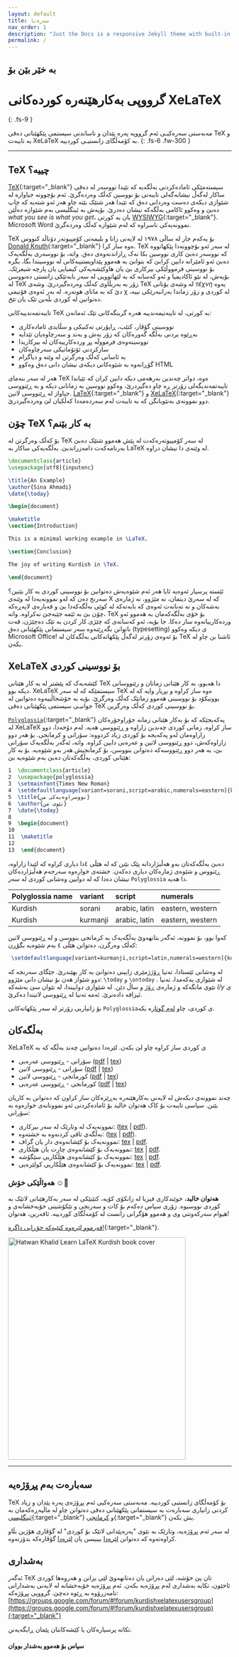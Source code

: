 ```yaml
---
layout: default
title: سەرەتا
nav_order: 1
description: "Just the Docs is a responsive Jekyll theme with built-in search that is easily customizable and hosted on GitHub Pages."
permalink: /
---
```


## بە خێر بێن بۆ
# گرووپی بەکارهێنەرە کوردەکانی XeLaTeX
{: .fs-9 }

مەبەستی سەرەکیـی ئەم گرووپە پەرە پێدان و ناساندنی سیستمی پێکهێنانی دەقی TeX و بە تایبەت XeLaTeX بە کۆمەڵگای زانستیـی کوردییە.
{: .fs-6 .fw-300 }

<!-- [دەست پێ کردن](#getting-started){: .btn .btn-primary .fs-5 .mb-4 .mb-md-0 .mr-2 } [View it on GitHub](https://github.com/pmarsceill/just-the-docs){: .btn .fs-5 .mb-4 .mb-md-0 } -->

---

## TeX چییە؟

[TeX](https://en.wikipedia.org/wiki/TeX){:target="_blank"} سیستەمێکی ئامادەکردنی بەڵگەیە کە تێیدا نووسەر لە دەقی ساکار لەگەڵ نیشانەگەلی تایبەتی بۆ نووسین کەڵک وەردەگرێ. ئەم بۆچوونە جیاوازە لە شێوازی دیکەی دەست وەردانی دەق کە تێیدا هەر شتێک بێتە چاو هەر ئەو شتەیە کە چاپ دەبێ و وەکوو ئاکامی بەڵگەکە نیشان دەدرێ. بۆیەش بە ئینگلیسی بەم شێوازە دەڵێن *what you see is what you get*، یان بە کورتی [WYSIWYG](https://en.wikipedia.org/wiki/WYSIWYG){:target="_blank"}. Microsoft Word نموونەیەکی ناسراوە کە لەم شێوازە کەڵک وەردەگرێ.

TeX بۆ یەکەم جار لە ساڵی ١٩٧٨ لە لایەنی زانا و بلیمەتی کۆمپیوتەر دۆناڵد کنووس [Donald Knuth](https://en.wikipedia.org/wiki/Donald_Knuth){:target="_blank"} ەوە ساز کرا. TeX لە سەر ئەو بۆچوونەدا پێکهاتووە کە نووسەر دەبێ کاری نووسین بکا نەک ڕازاندنەوەی دەق. واتە، بۆ نووسەری بەڵگەیەک دەبێ ئەو ئامێرانە دابین کرابێ کە بتوانێ بە هەموو پێداویستییەکانی لە نووسیندا بگا، بگرە بۆ نووسینی فرمووڵێکی بیرکاری بێ یان هاوکێشەیەکی کیمیایی یان پارچە شیعرێک. بۆیەش، لە نێو ئاکادیمیا و ئەو کەسانه کە بە لێهاتوویی لە سەر بابەتێکی زانستی دەنووسن لە TeX زۆر بە بەربڵاوی کەڵک وەردەگیردرێ. وشەی TeX لە وشەی یۆنانی *τέχνη* یەوە دێ کە بە مانای هونەرە. لە بەر ئەوەی فۆنیمی χ لە کوردی و زۆر زماندا بەرانبەرێکی نییە، دەتوانین لە کوردی بڵەین *تێک* یان *تێخ*.

تایبەتمەندییەکانی TeX بە کورتی، لە تایبەتیمەندییە هەرە گرینگەکانی تێک ئەمانەن:

<ul>
  <li><span> نووسینی گۆڤار، کتێب، ڕاپۆرتی تەکنیکی و سڵایدی ئامادەکاری</span></li>
  <li><span> بەڕێوە بردنی بەڵگە گەورەکان کە زۆر بەش و بەند و سەرچاوەیان تێدایە</span></li>
  <li><span>  نووسینەوەی فرمووڵە پڕ وردەکارییەکان لە بیرکاریدا</span></li>
  <li><span> سازکردنی ئۆتۆماتیکی سەرچاوەکان</span></li>
  <li><span> بە ئاسانی کەڵک وەرگرتن لە وێنە و دیاگرام</span></li>
  <li><span>  گۆڕانەوە بە شێوەکانی دیکەی نیشان دانی دەق وەکوو HTML</span></li>
</ul>

هەر لە سەر بنەمای TeX ەوە، دواتر چەندین بەرهەمی دیکە دابین کران کە تێیاندا تایبەتمەندیگەلی زۆرتر ڕە چاو دەگیردرێ، وەکوو نووسین بە زمانانی دیکە و بە ڕێنووسی جیاواز لە ڕێنووسی لاتین.  [LaTeX](https://en.wikipedia.org/wiki/LaTeX){:target="_blank"} و [XeLaTeX](https://en.wikipedia.org/wiki/XeTeX){:target="_blank"} دوو نموونەی بەنێوبانگن کە بە تایبەت لەم سەردەمەدا کەڵکیان لێ وەردەگیردرێ.


## چۆن TeX بە کار بێنم؟

بۆ کەڵک وەرگرتن لە TeX لە سەر کۆمپیوتەرەکەت لە پێش هەموو شتێک دەبێ بەرنامەکەت دامەزراندبێ. بەڵگەیەکی ساکار بە LaTeX لە وێنەی دا نیشان دراوە.

```tex
\documentclass{article}
\usepackage[utf8]{inputenc}

\title{An Example}
\author{Sina Ahmadi}
\date{\today}

\begin{document}

\maketitle
\section{Introduction}

This is a minimal working example in \LaTeX.

\section{Conclusion}

The joy of writing Kurdish in \TeX.

\end{document}
```


ئێستە پرسیار ئەوەیە ئایا هەر ئەم شێوەیەش دەتوانین بۆ نووسینی کوردی بە کار بێنین؟ سەرنج دەن کە لەو نموونەیەدا لە وێنەی X کە لە سەرێ دیتمان، نە مێژوو، نە ژمارەی بەشەکان و نە تەنانەت ئەوەی کە بابەتەکە لە کوێی بەڵگەکەدا بێ و قەبارەی لاپەڕەکە چۆن بێ بە ئێمە جێبەجێ نەکراوە. واتە، TeX بۆ خۆی بەڵگەکەمان بە هەموو ئەو وردەکارییانەوە ساز دەکا. جا بۆیە، ئەو کەسانەی کە چێژی کار کردن بە تێک دەچێژن، قەت ناتوانن بگەڕێنەوە سەر سیستمانی پێکهێنانی دەق (typesetting)  ی دیکە وەکوو Microsoft Office! بۆ ئەوەی زۆرتر لەگەڵ پێکهاتەکانی بەڵگەکان لە TeX ئاشنا بن چاو لە بکەن.



## XeLaTeX بۆ نووسینی کوردی

 کێشەیەک کە پێشتر لە بە کار هێنانی  TeX دا هەبوو، بە کار هێنانی زمانان و رێنووسانی دیکە بوو. XeLaTeX سیستمێکە کە لە سەر TeX ەوە ساز کراوە و بڕیار وایە کە لە یوونیکۆد بۆ نووسینی هەموو زمانێک کەڵک وەرگرێ. بۆیە بە خۆشحاڵییەوە دەتوانین لە جوانیـی سیستمی پێکهێنانی دەقی TeX بۆ نووسینی کوردی کەڵک وەرگرین.

[`Polyglossia`](https://github.com/reutenauer/polyglossia){:target="_blank"}  پەکەیجێکە کە بۆ بەکار هێنانی زمانە جۆراوجۆرەکان لە XeLaTeX ساز کراوە.   زمانی کوردی چەندین زاراوە و ڕێنووسی هەیە. لەم دۆخەدا، دوو زاراوەمان لەو پەکەیجە بۆ کوردی زیاد کردووە: سۆرانی و کرمانجی. بۆ هەر دوو زاراوەکەش، دوو ڕێنووسی لاتین و عەرەبی دابین کراوە. واتە، ئەگەر بەڵگەیەک سۆرانی بێ، بە هەر دوو ڕێنووسەکە دەتوانن بنووسن، بۆ کرمانجیش هەر بەو شێوەیە. بۆ بە کار هێنانی کوردی، بەڵگەکەتان دەبێ بەم شێوەیە بێ:

```tex
1  \documentclass{article}
2  \usepackage{polyglossia}
3  \setmainfont{Times New Roman}
4  \setdefaultlanguage[variant=sorani,script=arabic,numerals=eastern]{kurdish}
5  \title{نووسراوەیەکی من}
6  \author{نێوی من}
7  \date{\today}
8
9  \begin{document}
10
11  \maketitle
12
13  \end{document}
```


دەبێ بەڵگەکەتان بەو هەڵبژاردانە پێک بێنن کە لە هێڵی ٤دا دیاری کراوە کە لێیدا زاراوە، ڕێنووس و شێوەی ژمارەکان دیاری دەکەن. خشتەی  خوارەوە سەرجەم هەڵبژاردەکان نیشان دەدا کە لە دوایین وەشانی کوردی لە سەر
`Polyglossia` دا هەیە.

| Polyglossia name        | variant          | script | numerals |
|:-------------|:------------------|:------| :------- |
| Kurdish          | sorani | arabic, latin  | eastern, western |
| Kurdish | kurmanji  | arabic, latin  | eastern, western |



کەوا بوو، بۆ نموونە، ئەگەر بتانهەوێ بەڵگەیەک بە کرمانجی بنووسن و لە ڕێنووسی لاتین کەڵک وەرگرن، دەتوانن هێڵی ٤ بەم شێوەیە بگۆڕن:

```tex
 \setdefaultlanguage[variant=kurmanji,script=latin,numerals=western]{kurdish}
```

لە وەشانی ئێستادا، تەنیا ڕۆژژمێری زایینی دەتوانێ بە کار بهێندرێ. جێگای سەرنجە کە دوو شێواز هەن بۆ نیشان دانی مێژوو: `\today` و `\ontoday` . لە شێوازی یەکەمدا، تەنیا نێوی مانگەکە و ژمارەی ڕۆژ و ساڵ دێن. لە شێوازی دواییندا، لە نێوان سێ بەشەکە *î/y* ی ئیزافە دادەنرێ. ئەمە تەنیا لە ڕێنووسی لاتیندا دەکرێ.

بۆ زانیاریی زۆرتر لە سەر پێکهاتەکانی `Polyglossia`ی کوردی، چاو [لەم گوتار](https://kurdishxelatex.github.io/assets/Kurdish_XeLaTeX_English.pdf)ە بکە.

## بەڵگەکان

XeLaTeX ی کوردی ساز کراوە چاو لێ بکەن.
 لێرەدا دەتوانین چەند بەڵگە کە بە

 <ul>
   <li>
     <span>
     سۆرانی - ڕێنووسی عەرەبی
     (<a href="https://github.com/KurdishXeLaTeX/Support/blob/master/docs/Kurdish_XeLaTeX_Sorani_Arabic.pdf" rel="noopener noreferrer" target="_blank">pdf</a> | <a href="https://github.com/KurdishXeLaTeX/Support/blob/master/docs/Kurdish_XeLaTeX_Sorani_Arabic.tex" rel="noopener noreferrer" target="_blank">tex</a>)
     </span>
   </li>
   <li>
     <span>
     سۆرانی - ڕێنووسی لاتین
     (<a href="https://github.com/KurdishXeLaTeX/Support/blob/master/docs/Kurdish_XeLaTeX_Sorani_Latin.pdf" rel="noopener noreferrer" target="_blank">pdf</a> | <a href="https://github.com/KurdishXeLaTeX/Support/blob/master/docs/Kurdish_XeLaTeX_Sorani_Latin.tex" rel="noopener noreferrer" target="_blank">tex</a>)
     </span>
   </li>
   <li>
     <span>
     کورمانجی - ڕێنووسی لاتین
     (<a href="https://github.com/KurdishXeLaTeX/Support/blob/master/docs/Kurdish_XeLaTeX_Kurmanji_Latin.pdf" rel="noopener noreferrer" target="_blank">pdf</a> | <a href="https://github.com/KurdishXeLaTeX/Support/blob/master/docs/Kurdish_XeLaTeX_Kurmanji_Latin.tex" rel="noopener noreferrer" target="_blank">tex</a>)
     </span>
   </li>
   <li>
     <span>
     کورمانجی - ڕێنووسی عەرەبی
 	(<a href="https://github.com/KurdishXeLaTeX/Support/blob/master/docs/Kurdish_XeLaTeX_Kurmanji_Arabic.pdf" rel="noopener noreferrer" target="_blank">pdf</a> | <a href="https://github.com/KurdishXeLaTeX/Support/blob/master/docs/Kurdish_XeLaTeX_Kurmanji_Arabic.tex" rel="noopener noreferrer" target="_blank">tex</a>)
     </span>
   </li>
 </ul>


چەند نموونەی دیکەش لە لایەنی بەکارهێنەرە بەڕێزەکان ساز کراون کە دەتوانن بە کاریان بێنن. سپاسی تایبەت بۆ کاک هەتوان خالید بۆ ئامادەکردنی ئەو نموونانەی خوارەوە بە سۆرانی: 

<ul>
    <li>
      <span>
      نموونەیەک لە وتارێک لە سەر بیرکاری: (<a href="https://github.com/KurdishXeLaTeX/Support/blob/master/docs/sin_math_Sorani_Arab.tex" rel="noopener noreferrer" target="_blank">tex</a> | <a href="https://github.com/KurdishXeLaTeX/Support/blob/master/docs/sin_math_Sorani_Arab.pdf" rel="noopener noreferrer" target="_blank">pdf</a>). 
      </span>
    </li>
    <li>
      <span>
      بەڵگەی تاقی کردنەوە بە خشتەوە: (<a href="https://github.com/KurdishXeLaTeX/Support/blob/master/docs/exam_Sorani_Arabic.tex" rel="noopener noreferrer" target="_blank">tex</a> | <a href="https://github.com/KurdishXeLaTeX/Support/blob/master/docs/exam_Sorani_Arabic.pdf" rel="noopener noreferrer" target="_blank">pdf</a>).
      </span>
    </li>
    <li>
      <span>
      نموونەیەک بۆ کێشانەوەی دار یان گراف:  <a href="https://github.com/KurdishXeLaTeX/Support/blob/master/docs/tree_Sorani_Arabic.tex" rel="noopener noreferrer" target="_blank">tex</a> | <a href="https://github.com/KurdishXeLaTeX/Support/blob/master/docs/tree_Sorani_Arabic.pdf" rel="noopener noreferrer" target="_blank">pdf</a>. 
      </span>
    </li>
    <li>
      <span>
      نموونەیەک بۆ کێشانەوەی چارت یان هێڵکاری: <a href="https://github.com/KurdishXeLaTeX/Support/blob/master/docs/plots_Sorani_Arabic.tex" rel="noopener noreferrer" target="_blank">tex</a> | <a href="https://github.com/KurdishXeLaTeX/Support/blob/master/docs/plots_Sorani_Arabic.pdf" rel="noopener noreferrer" target="_blank">pdf</a>. 
      </span>
    </li>
    <li>
      <span>
      نموونەیەک بۆ کێشانەوەی هێڵکاریی سێگۆشە:  <a href="https://github.com/KurdishXeLaTeX/Support/blob/master/docs/triangle_Sorani_Arabic.tex" rel="noopener noreferrer" target="_blank">tex</a> | <a href="https://github.com/KurdishXeLaTeX/Support/blob/master/docs/triangle_Sorani_Arabic.pdf" rel="noopener noreferrer" target="_blank">pdf</a>. 
      </span>
    </li>
    <li>
      <span>
      نموونەیەک بۆ کێشانەوەی هێڵکاریی کولێرەیی:  <a href="https://github.com/KurdishXeLaTeX/Support/blob/master/docs/piecharts_Sorani_Arabic.tex" rel="noopener noreferrer" target="_blank">tex</a> | <a href="https://github.com/KurdishXeLaTeX/Support/blob/master/docs/piecharts_Sorani_Arabic.pdf" rel="noopener noreferrer" target="_blank">pdf</a>. 
      </span>
    </li>
</ul>


### هەواڵێکی خۆش ☺️🎉
**هەتوان خالید**، خوێندکاری فیزیا لە زانکۆی کۆیە، کتێبێکی لە سەر بەکارهێنانی لاتێک بە کوردی نووسیوە. زۆری سپاس دەکەم بۆ کات و سەرنجی و تێکۆشینی خۆبەخشانەی و هیوام سەرکەوتنی وی و هەموو هۆگرانی زانست لە کۆمەڵگای کوردییە. ئافەرین، هەتوان!

[فەرموو لێرەوە کتێبەکە خۆڕایی داگرە!](https://raw.githubusercontent.com/KurdishXeLaTeX/kurdishxelatex.github.io/master/assets/Learn_Latex_Kurdish-Hatwan_Khalid-V01-2022.pdf){:target="_blank"}.

<a href="https://raw.githubusercontent.com/KurdishXeLaTeX/kurdishxelatex.github.io/master/assets/Learn_Latex_Kurdish-Hatwan_Khalid-V01-2022.pdf" target="_blank">
  <img src="https://raw.githubusercontent.com/KurdishXeLaTeX/kurdishxelatex.github.io/master/assets/Learn_Latex_Kurdish-Hatwan_Khalid-V01-2022_cover.png" 
       width="400" 
       height="500"
       alt= "Hatwan Khalid Learn LaTeX Kurdish book cover"/>
</a>

---

## سەبارەت بەم پڕۆژەیە

TeX بۆ کۆمەڵگای زانستیی کوردییە.  مەبەستی سەرەکیی ئەم پڕۆژەی پەرە پێدان و زیاد کردنی زانیاری سەبارەت بە سیستمانی پێکهێنانی دەقی
دەتوانن چاو لە ماڵپەڕەکەمان بە [ئینگلیسی](https://kurdishxelatex.github.io){:target="_blank"} و  [کرمانجی](https://kurdishxelatex.github.io/Kurmanji){:target="_blank"} یش بکەن.

لە سەر ئەم پڕۆژەیە، وتارێک بە نێوی "پەرەپێدانی لاتێک بۆ کوردی" لە گۆڤاری هۆژین بڵاو کراوەتەوە کە دەتوانن [لێرەدا](https://hojan.org/j09/b14/) بیبیسن یان [لێرەدا](https://hojan.org/hojin/mag-no-9-10/) گۆڤارەکە بدۆزنەوە.

## بەشداری

ئەگەر TeX تان پێ خۆشە، لێی دەزانن یان دەتانهەوێ لێی بزانن و هەروەها کوردی ئاخێون، تکایە بەشداری لەم پڕۆژەیە بکەن. ئەم پڕۆژەیە خۆبەخشانە لە لایەنی بەشدارانی تامەزرۆوە بە ڕێوە دەچێ. گرووپی پڕۆژەکە: [https://groups.google.com/forum/#!forum/kurdishxelatexusersgroup](https://groups.google.com/forum/#!forum/kurdishxelatexusersgroup){:target="_blank"}

تکاتە پرسیارەکان یا کێشەکانتان پێمان ڕابگەیەنن.

<!-- Read more about becoming a contributor in [our GitHub repo](https://github.com/pmarsceill/just-the-docs#contributing). -->

#### سپاس بۆ هەموو بەشدار بووان




<script src='https://storage.ko-fi.com/cdn/scripts/overlay-widget.js'></script>
<script>
  kofiWidgetOverlay.draw('sinaahmadi', {
    'type': 'floating-chat',
    'floating-chat.donateButton.text': 'Support me',
    'floating-chat.donateButton.background-color': '#00b9fe',
    'floating-chat.donateButton.text-color': '#fff'
  });
</script>

